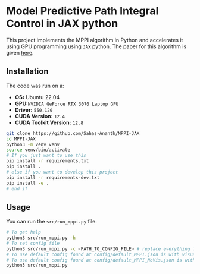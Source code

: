 # Model Predictive Path Integral Control in JAX python

This project implements the MPPI algorithm in Python and accelerates it using GPU programming using `JAX` python. The paper for this algorithm is given [here](https://ieeexplore.ieee.org/document/7989202).

## Installation
The code was run on a:
- **OS:** Ubuntu 22.04
- **GPU:**`NVIDIA GeForce RTX 3070 Laptop GPU` 
- **Driver:** `550.120` 
- **CUDA Version:** `12.4`
- **CUDA Toolkit Version:** `12.8`
```bash
git clone https://github.com/Sahas-Ananth/MPPI-JAX
cd MPPI-JAX
python3 -m venv venv
source venv/bin/activate
# If you just want to use this
pip install -r requirements.txt
pip install .
# else if you want to develop this project
pip install -r requirements-dev.txt
pip install -e .
# end if
```

## Usage

You can run the `src/run_mppi.py` file:
```bash
# To get help
python3 src/run_mppi.py -h
# To set config file
python3 src/run_mppi.py -c <PATH_TO_CONFIG_FILE> # replace everything from < to > with the path
# To use default config found at config/default_MPPI.json is with visualization
# To use default config found at config/default_MPPI_NoVis.json is without visualization (for docker use this)
python3 src/run_mppi.py
```
